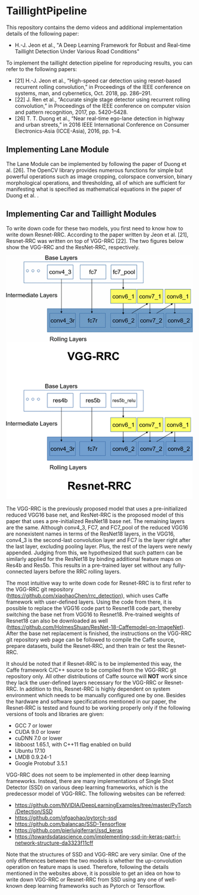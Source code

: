 # TaillightPipeline

This repository contains the demo videos and additional implementation details of the following paper:

-    H.-J. Jeon et al., "A Deep Learning Framework for Robust and Real-time Taillight Detection Under Various Road Conditions"

To implement the taillight detection pipeline for reproducing results, you can refer to the following papers:
-	[21] H.-J. Jeon et al., “High-speed car detection using resnet-based recurrent rolling convolution,” in Proceedings of the IEEE conference on systems, man, and cybernetics, Oct. 2018, pp. 286–291.
-	[22] J. Ren et al., “Accurate single stage detector using recurrent rolling convolution,” in Proceedings of the IEEE conference on computer vision and pattern recognition, 2017, pp. 5420–5428.
-	[26] T. T. Duong et al., “Near real-time ego-lane detection in highway and urban streets,” in 2016 IEEE International Conference on Consumer Electronics-Asia (ICCE-Asia), 2016, pp. 1–4.


## Implementing Lane Module

The Lane Module can be implemented by following the paper of Duong et al. [26]. The OpenCV library provides numerous functions for simple but powerful operations such as image cropping, colorspace conversion, binary morphological operations, and thresholding, all of which are sufficient for manifesting what is specified as mathematical equations in the paper of Duong et al. .

## Implementing Car and Taillight Modules

To write down code for these two models, you first need to know how to write down Resnet-RRC. According to the paper written by Jeon et al. [21], Resnet-RRC was written on top of VGG-RRC [22]. The two figures below show the VGG-RRC and the ResNet-RRC, respectively.

<p align="center">
  <img src="https://github.com/SKKU-AutoLab-VSW/TaillightPipeline/blob/main/vggRRC-vs-resnetRRC.png">
</p>

The VGG-RRC is the previously proposed model that uses a pre-initialized reduced VGG16 base net, and ResNet-RRC is the proposed model of this paper that uses a pre-initialized ResNet18 base net. The remaining layers are the same. Although conv4_3, FC7, and FC7_pool of the reduced VGG16 are nonexistent names in terms of the ResNet18 layers, in the VGG16, conv4_3 is the second-last convolution layer and FC7 is the layer right after the last layer, excluding pooling layer. Plus, the rest of the layers were newly appended. Judging from this, we hypothesized that such pattern can be similarly applied for the ResNet18 by binding additional feature maps on Res4b and Res5b. This results in a pre-trained layer set without any fully-connected layers before the RRC rolling layers.

The most intuitive way to write down code for Resnet-RRC is to first refer to the VGG-RRC git repository (https://github.com/xiaohaoChen/rrc_detection), which uses Caffe framework with user-defined layers. Using the code from there, it is possible to replace the VGG16 code part to Resnet18 code part, thereby switching the base net from VGG16 to Resnet18. Pre-trained weights of Resnet18 can also be downloaded as well (https://github.com/HolmesShuan/ResNet-18-Caffemodel-on-ImageNet). After the base net replacement is finished, the instructions on the VGG-RRC git repository web page can be followed to compile the Caffe source, prepare datasets, build the Resnet-RRC, and then train or test the Resnet-RRC.

It should be noted that if Resnet-RRC is to be implemented this way, the Caffe framework C/C++ source to be compiled from the VGG-RRC git repository only. All other distributions of Caffe source will **NOT** work since they lack the user-defined layers necessary for the VGG-RRC or Resnet-RRC. In addition to this, Resnet-RRC is highly dependent on system environment which needs to be manually configured one by one. Besides the hardware and software specifications mentioned in our paper, the Resnet-RRC is tested and found to be working properly only if the following versions of tools and libraries are given:

-	GCC 7 or lower
-	CUDA 9.0 or lower
-	cuDNN 7.0 or lower
-	libboost 1.65.1, with C++11 flag enabled on build
-	Ubuntu 17.10
-	LMDB 0.9.24-1
-	Google Protobuf 3.5.1

VGG-RRC does not seem to be implemented in other deep learning frameworks. Instead, there are many implementations of Single Shot Detector (SSD) on various deep learning frameworks, which is the predecessor model of VGG-RRC. The following websites can be referred:

-	https://github.com/NVIDIA/DeepLearningExamples/tree/master/PyTorch/Detection/SSD
-	https://github.com/qfgaohao/pytorch-ssd
-	https://github.com/balancap/SSD-Tensorflow
-	https://github.com/pierluigiferrari/ssd_keras
-	https://towardsdatascience.com/implementing-ssd-in-keras-part-i-network-structure-da3323f11cff

Note that the structures of SSD and VGG-RRC are very similar. One of the only differences between the two models is whether the up-convolution operation on feature maps is used. Therefore, following the details mentioned in the websites above, it is possible to get an idea on how to write down VGG-RRC or Resnet-RRC from SSD using any one of well-known deep learning frameworks such as Pytorch or Tensorflow.
